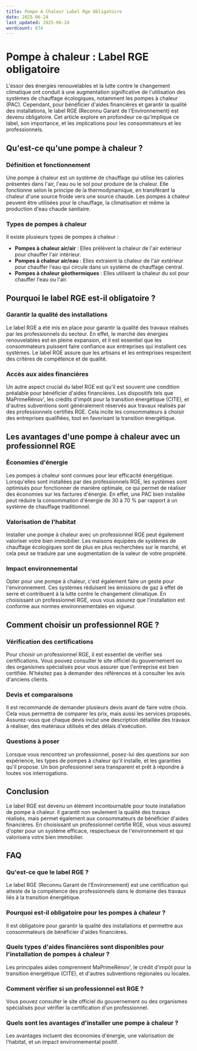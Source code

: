 ```yaml
---
title: Pompe A Chaleur Label Rge Obligatoire
date: 2025-06-24
last_updated: 2025-06-24
wordcount: 874
---
```


# Pompe à chaleur : Label RGE obligatoire

L'essor des énergies renouvelables et la lutte contre le changement climatique ont conduit à une augmentation significative de l'utilisation des systèmes de chauffage écologiques, notamment les pompes à chaleur (PAC). Cependant, pour bénéficier d'aides financières et garantir la qualité des installations, le label RGE (Reconnu Garant de l'Environnement) est devenu obligatoire. Cet article explore en profondeur ce qu'implique ce label, son importance, et les implications pour les consommateurs et les professionnels.

## Qu'est-ce qu'une pompe à chaleur ?

### Définition et fonctionnement

Une pompe à chaleur est un système de chauffage qui utilise les calories présentes dans l'air, l'eau ou le sol pour produire de la chaleur. Elle fonctionne selon le principe de la thermodynamique, en transférant la chaleur d'une source froide vers une source chaude. Les pompes à chaleur peuvent être utilisées pour le chauffage, la climatisation et même la production d'eau chaude sanitaire.

### Types de pompes à chaleur

Il existe plusieurs types de pompes à chaleur :

- **Pompes à chaleur air/air** : Elles prélèvent la chaleur de l'air extérieur pour chauffer l'air intérieur.
- **Pompes à chaleur air/eau** : Elles extraient la chaleur de l'air extérieur pour chauffer l'eau qui circule dans un système de chauffage central.
- **Pompes à chaleur géothermiques** : Elles utilisent la chaleur du sol pour chauffer l'eau ou l'air.

## Pourquoi le label RGE est-il obligatoire ?

### Garantir la qualité des installations

Le label RGE a été mis en place pour garantir la qualité des travaux réalisés par les professionnels du secteur. En effet, le marché des énergies renouvelables est en pleine expansion, et il est essentiel que les consommateurs puissent faire confiance aux entreprises qui installent ces systèmes. Le label RGE assure que les artisans et les entreprises respectent des critères de compétence et de qualité.

### Accès aux aides financières

Un autre aspect crucial du label RGE est qu'il est souvent une condition préalable pour bénéficier d'aides financières. Les dispositifs tels que MaPrimeRénov', les crédits d'impôt pour la transition énergétique (CITE), et d'autres subventions sont généralement réservés aux travaux réalisés par des professionnels certifiés RGE. Cela incite les consommateurs à choisir des entreprises qualifiées, tout en favorisant la transition énergétique.

## Les avantages d'une pompe à chaleur avec un professionnel RGE

### Économies d'énergie

Les pompes à chaleur sont connues pour leur efficacité énergétique. Lorsqu'elles sont installées par des professionnels RGE, les systèmes sont optimisés pour fonctionner de manière optimale, ce qui permet de réaliser des économies sur les factures d'énergie. En effet, une PAC bien installée peut réduire la consommation d'énergie de 30 à 70 % par rapport à un système de chauffage traditionnel.

### Valorisation de l'habitat

Installer une pompe à chaleur avec un professionnel RGE peut également valoriser votre bien immobilier. Les maisons équipées de systèmes de chauffage écologiques sont de plus en plus recherchées sur le marché, et cela peut se traduire par une augmentation de la valeur de votre propriété.

### Impact environnemental

Opter pour une pompe à chaleur, c'est également faire un geste pour l'environnement. Ces systèmes réduisent les émissions de gaz à effet de serre et contribuent à la lutte contre le changement climatique. En choisissant un professionnel RGE, vous vous assurez que l'installation est conforme aux normes environnementales en vigueur.

## Comment choisir un professionnel RGE ?

### Vérification des certifications

Pour choisir un professionnel RGE, il est essentiel de vérifier ses certifications. Vous pouvez consulter le site officiel du gouvernement ou des organismes spécialisés pour vous assurer que l'entreprise est bien certifiée. N'hésitez pas à demander des références et à consulter les avis d'anciens clients.

### Devis et comparaisons

Il est recommandé de demander plusieurs devis avant de faire votre choix. Cela vous permettra de comparer les prix, mais aussi les services proposés. Assurez-vous que chaque devis inclut une description détaillée des travaux à réaliser, des matériaux utilisés et des délais d'exécution.

### Questions à poser

Lorsque vous rencontrez un professionnel, posez-lui des questions sur son expérience, les types de pompes à chaleur qu'il installe, et les garanties qu'il propose. Un bon professionnel sera transparent et prêt à répondre à toutes vos interrogations.

## Conclusion

Le label RGE est devenu un élément incontournable pour toute installation de pompe à chaleur. Il garantit non seulement la qualité des travaux réalisés, mais permet également aux consommateurs de bénéficier d'aides financières. En choisissant un professionnel certifié RGE, vous vous assurez d'opter pour un système efficace, respectueux de l'environnement et qui valorisera votre bien immobilier. 

## FAQ

### Qu'est-ce que le label RGE ?

Le label RGE (Reconnu Garant de l'Environnement) est une certification qui atteste de la compétence des professionnels dans le domaine des travaux liés à la transition énergétique.

### Pourquoi est-il obligatoire pour les pompes à chaleur ?

Il est obligatoire pour garantir la qualité des installations et permettre aux consommateurs de bénéficier d'aides financières.

### Quels types d'aides financières sont disponibles pour l'installation de pompes à chaleur ?

Les principales aides comprennent MaPrimeRénov', le crédit d'impôt pour la transition énergétique (CITE), et d'autres subventions régionales ou locales.

### Comment vérifier si un professionnel est RGE ?

Vous pouvez consulter le site officiel du gouvernement ou des organismes spécialisés pour vérifier la certification d'un professionnel.

### Quels sont les avantages d'installer une pompe à chaleur ?

Les avantages incluent des économies d'énergie, une valorisation de l'habitat, et un impact environnemental positif.